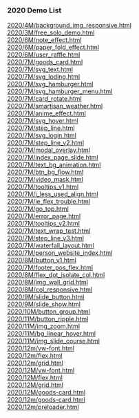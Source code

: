 ### 2020 Demo List

[2020/4M/background_img_responsive.html](https://www.adba.club/CSS-Inspired-Factory/2020/4M/background_img_responsive.html) <br/>[2020/3M/free_solo_demo.html](https://www.adba.club/CSS-Inspired-Factory/2020/3M/free_solo_demo.html) <br/>[2020/6M/note_effect.html](https://www.adba.club/CSS-Inspired-Factory/2020/6M/note_effect.html) <br/>[2020/6M/paper_fold_effect.html](https://www.adba.club/CSS-Inspired-Factory/2020/6M/paper_fold_effect.html) <br/>[2020/6M/user_raffle.html](https://www.adba.club/CSS-Inspired-Factory/2020/6M/user_raffle.html) <br/>[2020/7M/goods_card.html](https://www.adba.club/CSS-Inspired-Factory/2020/7M/goods_card.html) <br/>[2020/7M/svg_text.html](https://www.adba.club/CSS-Inspired-Factory/2020/7M/svg_text.html) <br/>[2020/7M/svg_loding.html](https://www.adba.club/CSS-Inspired-Factory/2020/7M/svg_loding.html) <br/>[2020/7M/svg_hamburger.html](https://www.adba.club/CSS-Inspired-Factory/2020/7M/svg_hamburger.html) <br/>[2020/7M/svg_hamburger_menu.html](https://www.adba.club/CSS-Inspired-Factory/2020/7M/svg_hamburger_menu.html) <br/>[2020/7M/card_rotate.html](https://www.adba.club/CSS-Inspired-Factory/2020/7M/card_rotate.html) <br/>[2020/7M/smartisan_weather.html](https://www.adba.club/CSS-Inspired-Factory/2020/7M/smartisan_weather.html) <br/>[2020/7M/anime_effect.html](https://www.adba.club/CSS-Inspired-Factory/2020/7M/anime_effect.html) <br/>[2020/7M/svg_hover.html](https://www.adba.club/CSS-Inspired-Factory/2020/7M/svg_hover.html) <br/>[2020/7M/step_line.html](https://www.adba.club/CSS-Inspired-Factory/2020/7M/step_line.html) <br/>[2020/7M/svg_login.html](https://www.adba.club/CSS-Inspired-Factory/2020/7M/svg_login.html) <br/>[2020/7M/step_line_v2.html](https://www.adba.club/CSS-Inspired-Factory/2020/7M/step_line_v2.html) <br/>[2020/7M/modal_overlay.html](https://www.adba.club/CSS-Inspired-Factory/2020/7M/modal_overlay.html) <br/>[2020/7M/index_page_slide.html](https://www.adba.club/CSS-Inspired-Factory/2020/7M/index_page_slide.html) <br/>[2020/7M/text_bg_animation.html](https://www.adba.club/CSS-Inspired-Factory/2020/7M/text_bg_animation.html) <br/>[2020/7M/btn_bg_flow.html](https://www.adba.club/CSS-Inspired-Factory/2020/7M/btn_bg_flow.html) <br/>[2020/7M/video_mask.html](https://www.adba.club/CSS-Inspired-Factory/2020/7M/video_mask.html) <br/>[2020/7M/tooltips_v1.html](https://www.adba.club/CSS-Inspired-Factory/2020/7M/tooltips_v1.html) <br/>[2020/7M/i_less_used_align.html](https://www.adba.club/CSS-Inspired-Factory/2020/7M/i_less_used_align.html) <br/>[2020/7M/ie_flex_trouble.html](https://www.adba.club/CSS-Inspired-Factory/2020/7M/ie_flex_trouble.html) <br/>[2020/7M/go_top.html](https://www.adba.club/CSS-Inspired-Factory/2020/7M/go_top.html) <br/>[2020/7M/error_page.html](https://www.adba.club/CSS-Inspired-Factory/2020/7M/error_page.html) <br/>[2020/7M/tooltips_v2.html](https://www.adba.club/CSS-Inspired-Factory/2020/7M/tooltips_v2.html) <br/>[2020/7M/text_wrap_test.html](https://www.adba.club/CSS-Inspired-Factory/2020/7M/text_wrap_test.html) <br/>[2020/7M/step_line_v3.html](https://www.adba.club/CSS-Inspired-Factory/2020/7M/step_line_v3.html) <br/>[2020/7M/waterfall_layout.html](https://www.adba.club/CSS-Inspired-Factory/2020/7M/waterfall_layout.html) <br/>[2020/7M/person_website_index.html](https://www.adba.club/CSS-Inspired-Factory/2020/7M/person_website_index.html) <br/>[2020/8M/button_v1.html](https://www.adba.club/CSS-Inspired-Factory/2020/8M/button_v1.html) <br/>[2020/7M/footer_pos_flex.html](https://www.adba.club/CSS-Inspired-Factory/2020/7M/footer_pos_flex.html) <br/>[2020/8M/flex_dot_isolate_col.html](https://www.adba.club/CSS-Inspired-Factory/2020/8M/flex_dot_isolate_col.html) <br/>[2020/8M/img_wall_grid.html](https://www.adba.club/CSS-Inspired-Factory/2020/8M/img_wall_grid.html) <br/>[2020/8M/col_responsive.html](https://www.adba.club/CSS-Inspired-Factory/2020/8M/col_responsive.html) <br/>[2020/9M/slide_button.html](https://www.adba.club/CSS-Inspired-Factory/2020/9M/slide_button.html) <br/>[2020/9M/slide_show.html](https://www.adba.club/CSS-Inspired-Factory/2020/9M/slide_show.html) <br/>[2020/10M/button_group.html](https://www.adba.club/CSS-Inspired-Factory/2020/10M/button_group.html) <br/>[2020/11M/button_ripple.html](https://www.adba.club/CSS-Inspired-Factory/2020/11M/button_ripple.html) <br/>
[2020/11M/img_zoom.html](https://www.adba.club/CSS-Inspired-Factory/2020/11M/img_zoom.html) <br/>[2020/11M/bg_linear_hover.html](https://www.adba.club/CSS-Inspired-Factory/2020/11M/bg_linear_hover.html) <br/>[2020/11M/img_slide_course.html](https://www.adba.club/CSS-Inspired-Factory/2020/11M/img_slide_course.html) <br/>[2020/12m/vw-font.html](https://www.adba.club/CSS-Inspired-Factory/2020/12m/vw-font.html) <br/>[2020/12m/flex.html](https://www.adba.club/CSS-Inspired-Factory/2020/12m/flex.html) <br/>[2020/12m/grid.html](https://www.adba.club/CSS-Inspired-Factory/2020/12m/grid.html) <br/>[2020/12M/vw-font.html](https://www.adba.club/CSS-Inspired-Factory/2020/12M/vw-font.html) <br/>[2020/12M/flex.html](https://www.adba.club/CSS-Inspired-Factory/2020/12M/flex.html) <br/>[2020/12M/grid.html](https://www.adba.club/CSS-Inspired-Factory/2020/12M/grid.html) <br/>[2020/12M/goods-card.html](https://www.adba.club/CSS-Inspired-Factory/2020/12M/goods-card.html) <br/>[2020/12m/goods-card.html](https://www.adba.club/CSS-Inspired-Factory/2020/12m/goods-card.html) <br/>[2020/12m/preloader.html](https://www.adba.club/CSS-Inspired-Factory/2020/12m/preloader.html) <br/>